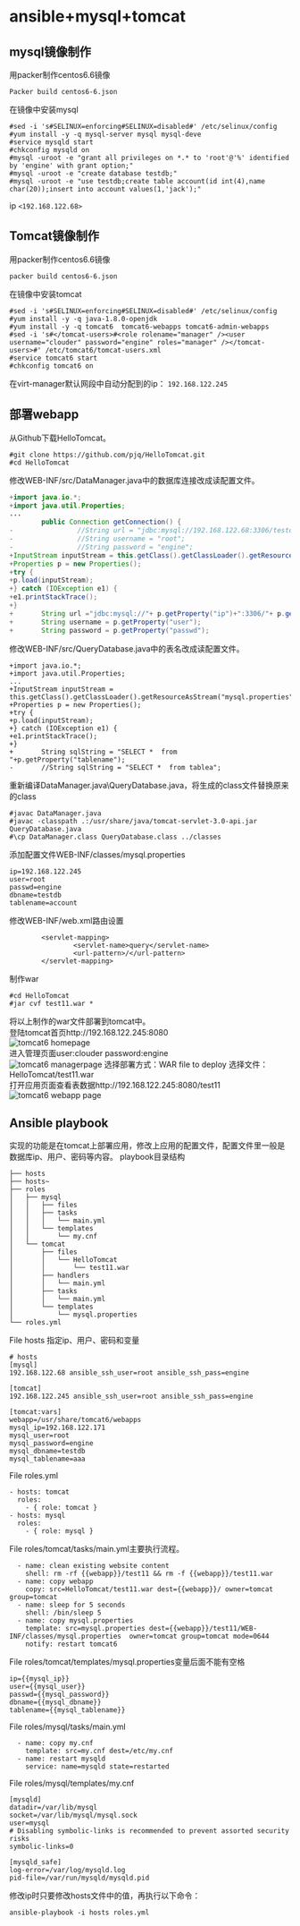 # ansible+mysql+tomcat
## mysql镜像制作

用packer制作centos6.6镜像       
```shell
Packer build centos6-6.json      
```
在镜像中安装mysql     
```shell
#sed -i 's#SELINUX=enforcing#SELINUX=disabled#' /etc/selinux/config
#yum install -y -q mysql-server mysql mysql-deve
#service mysqld start
#chkconfig mysqld on
#mysql -uroot -e "grant all privileges on *.* to 'root'@'%' identified by 'engine' with grant option;"
#mysql -uroot -e "create database testdb;"
#mysql -uroot -e "use testdb;create table account(id int(4),name char(20));insert into account values(1,'jack');"
```
ip `<192.168.122.68>`      

## Tomcat镜像制作    
用packer制作centos6.6镜像     
```shell
packer build centos6-6.json
```
在镜像中安装tomcat    
```shell
#sed -i 's#SELINUX=enforcing#SELINUX=disabled#' /etc/selinux/config
#yum install -y -q java-1.8.0-openjdk
#yum install -y -q tomcat6  tomcat6-webapps tomcat6-admin-webapps
#sed -i 's#</tomcat-users>#<role rolename="manager" /><user username="clouder" password="engine" roles="manager" /></tomcat-users>#' /etc/tomcat6/tomcat-users.xml
#service tomcat6 start
#chkconfig tomcat6 on
```
在virt-manager默认网段中自动分配到的ip： `192.168.122.245`     

## 部署webapp
从Github下载HelloTomcat。      
```shell
#git clone https://github.com/pjq/HelloTomcat.git
#cd HelloTomcat
```
修改WEB-INF/src/DataManager.java中的数据库连接改成读配置文件。      
```java
+import java.io.*;
+import java.util.Properties;
...
        public Connection getConnection() {
-                //String url = "jdbc:mysql://192.168.122.68:3306/testdb";
-                //String username = "root";
-                //String password = "engine";
+InputStream inputStream = this.getClass().getClassLoader().getResourceAsStream("mysql.properties");
+Properties p = new Properties();
+try {
+p.load(inputStream);
+} catch (IOException e1) {
+e1.printStackTrace();
+}
+		String url ="jdbc:mysql://"+ p.getProperty("ip")+":3306/"+ p.getProperty("dbname");
+		String username = p.getProperty("user");
+		String password = p.getProperty("passwd");   

```
修改WEB-INF/src/QueryDatabase.java中的表名改成读配置文件。
```
+import java.io.*;
+import java.util.Properties;
...
+InputStream inputStream = this.getClass().getClassLoader().getResourceAsStream("mysql.properties");   
+Properties p = new Properties();   
+try {   
+p.load(inputStream);   
+} catch (IOException e1) {   
+e1.printStackTrace();   
+} 
+		String sqlString = "SELECT *  from "+p.getProperty("tablename");
-		//String sqlString = "SELECT *  from tablea";
```
重新编译DataManager.java\QueryDatabase.java，将生成的class文件替换原来的class
```shell
#javac DataManager.java
#javac -classpath .:/usr/share/java/tomcat-servlet-3.0-api.jar QueryDatabase.java
#\cp DataManager.class QueryDatabase.class ../classes
```
添加配置文件WEB-INF/classes/mysql.properties
```text
ip=192.168.122.245 
user=root
passwd=engine
dbname=testdb
tablename=account
```
修改WEB-INF/web.xml路由设置
```text
        <servlet-mapping>
                <servlet-name>query</servlet-name>
                <url-pattern>/</url-pattern>
        </servlet-mapping>
```
制作war
```shell
#cd HelloTomcat
#jar cvf test11.war *
```
将以上制作的war文件部署到tomcat中。   
登陆tomcat首页http://192.168.122.245:8080   
 ![tomcat6 homepage](images/tomcat6.png)   
进入管理页面user:clouder password:engine  
![tomcat6 managerpage](images/tomcat6manager.png)
选择部署方式：WAR file to deploy 选择文件：HelloTomcat/test11.war   
打开应用页面查看表数据http://192.168.122.245:8080/test11    
![tomcat6 webapp page](images/webapp111.png)
## Ansible playbook
实现的功能是在tomcat上部署应用，修改上应用的配置文件，配置文件里一般是数据库ip、用户、密码等内容。
playbook目录结构     
```list
├── hosts
├── hosts~
├── roles
│   ├── mysql
│   │   ├── files
│   │   ├── tasks
│   │   │   └── main.yml
│   │   └── templates
│   │       └── my.cnf
│   └── tomcat
│       ├── files
│       │   └── HelloTomcat
│       │       └── test11.war
│       ├── handlers
│       │   └── main.yml
│       ├── tasks
│       │   └── main.yml
│       └── templates
│           └── mysql.properties
└── roles.yml

```
File hosts 指定ip、用户、密码和变量
```text
# hosts
[mysql]
192.168.122.68 ansible_ssh_user=root ansible_ssh_pass=engine

[tomcat]
192.168.122.245 ansible_ssh_user=root ansible_ssh_pass=engine

[tomcat:vars]
webapp=/usr/share/tomcat6/webapps
mysql_ip=192.168.122.171
mysql_user=root
mysql_password=engine
mysql_dbname=testdb
mysql_tablename=aaa
```
File roles.yml
```
- hosts: tomcat
  roles:
    - { role: tomcat }
- hosts: mysql
  roles:
    - { role: mysql }
```
File roles/tomcat/tasks/main.yml主要执行流程。
```text
  - name: clean existing website content
    shell: rm -rf {{webapp}}/test11 && rm -f {{webapp}}/test11.war 
  - name: copy webapp
    copy: src=HelloTomcat/test11.war dest={{webapp}}/ owner=tomcat group=tomcat
  - name: sleep for 5 seconds
    shell: /bin/sleep 5 
  - name: copy mysql.properties
    template: src=mysql.properties dest={{webapp}}/test11/WEB-INF/classes/mysql.properties  owner=tomcat group=tomcat mode=0644
    notify: restart tomcat6
```
File roles/tomcat/templates/mysql.properties变量后面不能有空格
```
ip={{mysql_ip}}
user={{mysql_user}}
passwd={{mysql_password}}
dbname={{mysql_dbname}}
tablename={{mysql_tablename}}
```
File roles/mysql/tasks/main.yml
```
  - name: copy my.cnf
    template: src=my.cnf dest=/etc/my.cnf
  - name: restart mysqld
    service: name=mysqld state=restarted
```
File roles/mysql/templates/my.cnf
```
[mysqld]
datadir=/var/lib/mysql
socket=/var/lib/mysql/mysql.sock
user=mysql
# Disabling symbolic-links is recommended to prevent assorted security risks
symbolic-links=0

[mysqld_safe]
log-error=/var/log/mysqld.log
pid-file=/var/run/mysqld/mysqld.pid
```
修改ip时只要修改hosts文件中的值，再执行以下命令：
```shell
ansible-playbook -i hosts roles.yml
```
